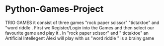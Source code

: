 # Python-Games-Project
 TRIO GAMES it consist of three games "rock paper scissor" "tictaktoe" and "word riddle . First we Register/Login into the Games and then select our favourite game and play it . In "rock paper scissor" and " tictaktoe" an Artificial Intellegent Alexi will play with us "word riddle " is a brainy game
